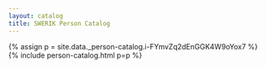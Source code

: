 ```yaml
---
layout: catalog
title: SWERIK Person Catalog
---
```

{% assign p = site.data._person-catalog.i-FYmvZq2dEnGGK4W9oYox7 %}
{% include person-catalog.html p=p %}

